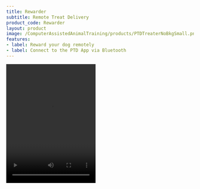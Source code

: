 ```yaml
---
title: Rewarder
subtitle: Remote Treat Delivery
product_code: Rewarder
layout: product
image: /ComputerAssistedAnimalTraining/products/PTDTreaterNoBkgSmall.png
features:
- label: Reward your dog remotely
- label: Connect to the PTD App via Bluetooth
---
```


<video controls width="240" height="320" >
<source src="/videos/PTDTreater.mp4">
</video>
